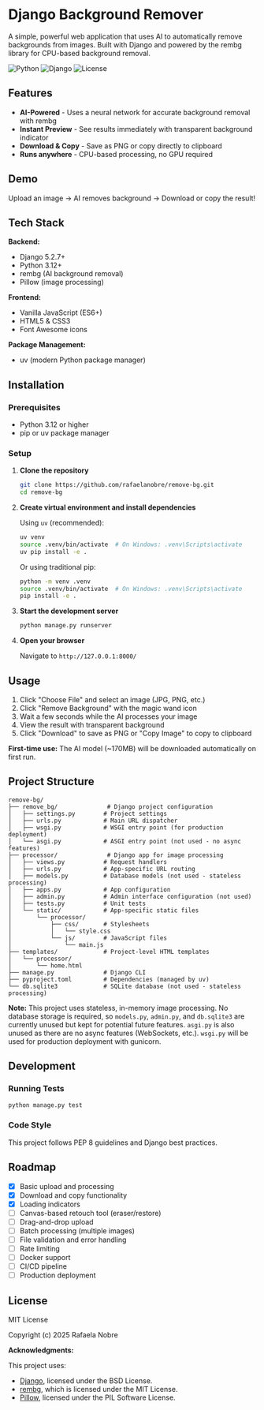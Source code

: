 # Django Background Remover

A simple, powerful web application that uses AI to automatically remove backgrounds from images.
Built with Django and powered by the rembg library for CPU-based background removal.

![Python](https://img.shields.io/badge/python-3.12+-blue.svg)
![Django](https://img.shields.io/badge/django-5.2.7+-green.svg)
![License](https://img.shields.io/badge/license-MIT-blue.svg)

## Features

- **AI-Powered** - Uses a neural network for accurate background removal with rembg
- **Instant Preview** - See results immediately with transparent background indicator
- **Download & Copy** - Save as PNG or copy directly to clipboard
- **Runs anywhere** - CPU-based processing, no GPU required

## Demo

Upload an image → AI removes background → Download or copy the result!

## Tech Stack

**Backend:**
- Django 5.2.7+
- Python 3.12+
- rembg (AI background removal)
- Pillow (image processing)

**Frontend:**
- Vanilla JavaScript (ES6+)
- HTML5 & CSS3
- Font Awesome icons

**Package Management:**
- uv (modern Python package manager)

## Installation

### Prerequisites

- Python 3.12 or higher
- pip or uv package manager

### Setup

1. **Clone the repository**
   ```bash
   git clone https://github.com/rafaelanobre/remove-bg.git
   cd remove-bg
   ```

2. **Create virtual environment and install dependencies**

   Using `uv` (recommended):
   ```bash
   uv venv
   source .venv/bin/activate  # On Windows: .venv\Scripts\activate
   uv pip install -e .
   ```

   Or using traditional pip:
   ```bash
   python -m venv .venv
   source .venv/bin/activate  # On Windows: .venv\Scripts\activate
   pip install -e .
   ```

3. **Start the development server**
   ```bash
   python manage.py runserver
   ```

4. **Open your browser**

   Navigate to `http://127.0.0.1:8000/`

## Usage

1. Click "Choose File" and select an image (JPG, PNG, etc.)
2. Click "Remove Background" with the magic wand icon
3. Wait a few seconds while the AI processes your image
4. View the result with transparent background
5. Click "Download" to save as PNG or "Copy Image" to copy to clipboard

**First-time use:** The AI model (~170MB) will be downloaded automatically on first run.

## Project Structure

```
remove-bg/
├── remove_bg/              # Django project configuration
│   ├── settings.py        # Project settings
│   ├── urls.py            # Main URL dispatcher
│   ├── wsgi.py            # WSGI entry point (for production deployment)
│   └── asgi.py            # ASGI entry point (not used - no async features)
├── processor/              # Django app for image processing
│   ├── views.py           # Request handlers
│   ├── urls.py            # App-specific URL routing
│   ├── models.py          # Database models (not used - stateless processing)
│   ├── apps.py            # App configuration
│   ├── admin.py           # Admin interface configuration (not used)
│   ├── tests.py           # Unit tests
│   └── static/            # App-specific static files
│       └── processor/
│           ├── css/       # Stylesheets
│           │   └── style.css
│           └── js/        # JavaScript files
│               └── main.js
├── templates/             # Project-level HTML templates
│   └── processor/
│       └── home.html
├── manage.py              # Django CLI
├── pyproject.toml         # Dependencies (managed by uv)
└── db.sqlite3             # SQLite database (not used - stateless processing)
```

**Note:** This project uses stateless, in-memory image processing. No database storage is required, so `models.py`, `admin.py`, and `db.sqlite3` are currently unused but kept for potential future features. `asgi.py` is also unused as there are no async features (WebSockets, etc.). `wsgi.py` will be used for production deployment with gunicorn.

## Development

### Running Tests
```bash
python manage.py test
```

### Code Style
This project follows PEP 8 guidelines and Django best practices.

## Roadmap

- [x] Basic upload and processing
- [x] Download and copy functionality
- [x] Loading indicators
- [ ] Canvas-based retouch tool (eraser/restore)
- [ ] Drag-and-drop upload
- [ ] Batch processing (multiple images)
- [ ] File validation and error handling
- [ ] Rate limiting
- [ ] Docker support
- [ ] CI/CD pipeline
- [ ] Production deployment

## License

MIT License

Copyright (c) 2025 Rafaela Nobre

**Acknowledgments:**

This project uses:
- [Django](https://www.djangoproject.com/), licensed under the BSD License.
- [rembg](https://github.com/danielgatis/rembg), which is licensed under the MIT License.
- [Pillow](https://python-pillow.github.io/), licensed under the PIL Software License.

